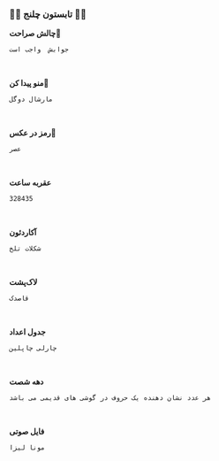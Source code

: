 ### 🍉🍉 تابستون چلنج 🍉🍉

**چالش صراحت**🍇
```
جوابش  واجب است

```
<br>

**منو پیدا کن**🍒
```
مارشال دوگل

```
<br>

**رمز در عکس**🍊
```
عصر

```
<br>


**عقربه ساعت**
```
328435

```
<br>


**آکاردئون**
```
شکلات تلخ

```
<br>


**لاک‌پشت**
```
قاصدک

```
<br>


**جدول اعداد**
```
چارلی چاپلین

```
<br>


**دهه شصت**
```
هر عدد نشان دهنده یک حروف در گوشی های قدیمی می باشد

```
<br>


**فایل صوتی**
```
مونا لیزا

```
<br>






